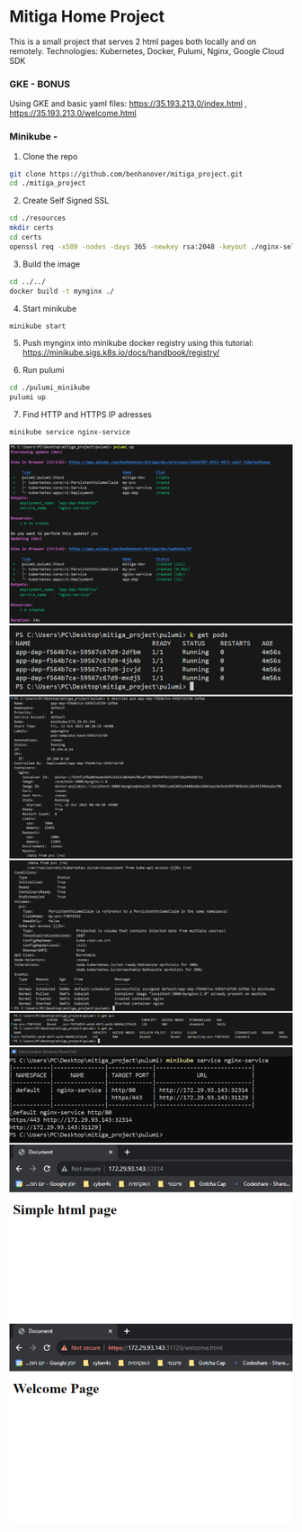 # Mitiga Home Project

This is a small project that serves 2 html pages both locally and on remotely.
Technologies: Kubernetes, Docker, Pulumi, Nginx, Google Cloud SDK


### GKE - BONUS
Using GKE and basic yaml files: https://35.193.213.0/index.html , https://35.193.213.0/welcome.html

### Minikube - 

1. Clone the repo
``` bash
git clone https://github.com/benhanover/mitiga_project.git
cd ./mitiga_project
```

2. Create Self Signed SSL
```bash
cd ./resources
mkdir certs
cd certs
openssl req -x509 -nodes -days 365 -newkey rsa:2048 -keyout ./nginx-selfsigned.key -out ./nginx-selfsigned.crt
```

3. Build the image
```bash
cd ../../
docker build -t mynginx ./
```

4. Start minikube
```bash
minikube start
```
5. Push mynginx into minikube docker registry using this tutorial: 
https://minikube.sigs.k8s.io/docs/handbook/registry/

6. Run pulumi
```bash
cd ./pulumi_minikube
pulumi up
```

7. Find HTTP and HTTPS IP adresses
```bash
minikube service nginx-service
```




![pulumi up](./images/pulumi%20up.png)
![pods](./images/pods.png)
![pod description 1](./images/pod%20description%201.png)
![pod description 2](./images/pod%20description%202.png)
![volumes](./images/volumes.png)
![URL's](./images/URL'S.png)
![HTTP](./images/HTTP.png)
![HTTPS](./images/HTTPS.png)

